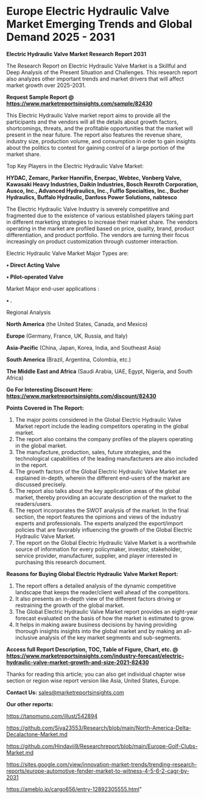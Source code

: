 # Europe Electric Hydraulic Valve Market Emerging Trends and Global Demand 2025 - 2031

<strong>Electric Hydraulic Valve Market Research Report 2031</strong>

The Research Report on Electric Hydraulic Valve Market is a Skillful and Deep Analysis of the Present Situation and Challenges. This research report also analyzes other important trends and market drivers that will affect market growth over 2025-2031.

<strong>Request Sample Report @ <a href=https://www.marketreportsinsights.com/sample/82430>https://www.marketreportsinsights.com/sample/82430</a></strong>

This Electric Hydraulic Valve market report aims to provide all the participants and the vendors will all the details about growth factors, shortcomings, threats, and the profitable opportunities that the market will present in the near future. The report also features the revenue share, industry size, production volume, and consumption in order to gain insights about the politics to contest for gaining control of a large portion of the market share.

Top Key Players in the Electric Hydraulic Valve Market:

<strong>HYDAC, Zemarc, Parker Hannifin, Enerpac, Webtec, Vonberg Valve, Kawasaki Heavy Industries, Daikin Industries, Bosch Rexroth Corporation, Ausco, Inc., Advanced Hydraulics, Inc., Fulflo Specialties, Inc., Bucher Hydraulics, Buffalo Hydraulic, Danfoss Power Solutions, nabtesco</strong>

The Electric Hydraulic Valve Industry is severely competitive and fragmented due to the existence of various established players taking part in different marketing strategies to increase their market share. The vendors operating in the market are profiled based on price, quality, brand, product differentiation, and product portfolio. The vendors are turning their focus increasingly on product customization through customer interaction.

Electric Hydraulic Valve Market Major Types are:

<strong>• Direct Acting Valve

• Pilot-operated Valve</strong>

Market Major end-user applications :

<strong>• .</strong>

Regional Analysis

</u><strong><b>North America</b></strong> (the United States, Canada, and Mexico)

<strong><b>Europe </b></strong>(Germany, France, UK, Russia, and Italy)

<strong><b>Asia-Pacific</b></strong> (China, Japan, Korea, India, and Southeast Asia)

<strong><b>South America</b></strong> (Brazil, Argentina, Colombia, etc.)

<strong><b>The Middle East and Africa</b></strong> (Saudi Arabia, UAE, Egypt, Nigeria, and South Africa)

<strong>Go For Interesting Discount Here: <a href=https://www.marketreportsinsights.com/discount/82430>https://www.marketreportsinsights.com/discount/82430</a></strong>

<strong>Points Covered in The Report:</strong>
<ol>
  <li>The major points considered in the Global Electric Hydraulic Valve Market report include the leading competitors operating in the global market.</li>
  <li>The report also contains the company profiles of the players operating in the global market.</li>
  <li>The manufacture, production, sales, future strategies, and the technological capabilities of the leading manufacturers are also included in the report.</li>
  <li>The growth factors of the Global Electric Hydraulic Valve Market are explained in-depth, wherein the different end-users of the market are discussed precisely.</li>
  <li>The report also talks about the key application areas of the global market, thereby providing an accurate description of the market to the readers/users.</li>
  <li>The report incorporates the SWOT analysis of the market. In the final section, the report features the opinions and views of the industry experts and professionals. The experts analyzed the export/import policies that are favorably influencing the growth of the Global Electric Hydraulic Valve Market.</li>
  <li>The report on the Global Electric Hydraulic Valve Market is a worthwhile source of information for every policymaker, investor, stakeholder, service provider, manufacturer, supplier, and player interested in purchasing this research document.</li>
</ol>
<strong>Reasons for Buying Global Electric Hydraulic Valve Market Report:</strong>

<ol>
  <li>The report offers a detailed analysis of the dynamic competitive landscape that keeps the reader/client well ahead of the competitors.</li>
  <li>It also presents an in-depth view of the different factors driving or restraining the growth of the global market.</li>
  <li>The Global Electric Hydraulic Valve Market report provides an eight-year forecast evaluated on the basis of how the market is estimated to grow.</li>
  <li>It helps in making aware business decisions by having providing thorough insights insights into the global market and by making an all-inclusive analysis of the key market segments and sub-segments.</li>
</ol>
<strong>Access full Report Description, TOC, Table of Figure, Chart, etc. @ <a href=https://www.marketreportsinsights.com/industry-forecast/electric-hydraulic-valve-market-growth-and-size-2021-82430>https://www.marketreportsinsights.com/industry-forecast/electric-hydraulic-valve-market-growth-and-size-2021-82430</a></strong>


Thanks for reading this article; you can also get individual chapter wise section or region wise report version like Asia, United States, Europe.

<strong>Contact Us:</strong>
sales@marketreportsinsights.com

<strong>Our other reports:</strong>

<a href=https://tanomuno.com/illust/542894>https://tanomuno.com/illust/542894</a>

<a href=https://github.com/Siya23553/Research/blob/main/North-America-Delta-Decalactone-Market.md>https://github.com/Siya23553/Research/blob/main/North-America-Delta-Decalactone-Market.md</a>

<a href=https://github.com/Hindavii9/Researchreport/blob/main/Europe-Golf-Clubs-Market.md>https://github.com/Hindavii9/Researchreport/blob/main/Europe-Golf-Clubs-Market.md</a>

<a href=https://sites.google.com/view/innovation-market-trends/trending-research-reports/europe-automotive-fender-market-to-witness-4-5-6-2-cagr-by-2031>https://sites.google.com/view/innovation-market-trends/trending-research-reports/europe-automotive-fender-market-to-witness-4-5-6-2-cagr-by-2031</a>

<a href=https://ameblo.jp/cargo656/entry-12892305555.html>https://ameblo.jp/cargo656/entry-12892305555.html</a>"
